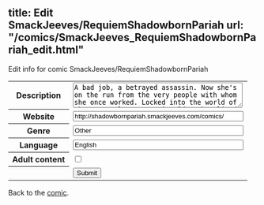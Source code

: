 title: Edit SmackJeeves/RequiemShadowbornPariah
url: "/comics/SmackJeeves_RequiemShadowbornPariah_edit.html"
---
Edit info for comic SmackJeeves/RequiemShadowbornPariah

<form name="comic" action="http://gaepostmail.appspot.com/comic/" method="post">
<table class="comicinfo">
<tr>
<th>Description</th><td><textarea name="description" cols="40" rows="3">A bad job, a betrayed assassin. Now she's on the run from the very people with whom she once worked. Locked into the world of the Immortals, Anastasia Vãduva has lived in the shadows of Eastern Europe for over two centuries. Forced to flee to the New World with the promises of shelter - she finds no salvation. The New Kingdoms are possibly even more dangerous than anything existing within the Elder Illuminati demesnes. Armies march to the drums of the Requiem, nations rise and fall to the whim of the Illuminati - and they want her dead. Updated Sundays and Thursdays</textarea></td>
</tr>
<tr>
<th>Website</th><td><input type="text" name="url" value="http://shadowbornpariah.smackjeeves.com/comics/" size="40"/></td>
</tr>
<tr>
<th>Genre</th><td><input type="text" name="genre" value="Other" size="40"/></td>
</tr>
<tr>
<th>Language</th><td><input type="text" name="language" value="English" size="40"/></td>
</tr>
<tr>
<th>Adult content</th><td><input type="checkbox" name="adult" value="adult" /></td>
</tr>
<tr>
<th></th><td>
<input type="hidden" name="comic" value="SmackJeeves_RequiemShadowbornPariah" />
<input type="submit" name="submit" value="Submit" />
</td>
</tr>
</table>
</form>

Back to the [comic](SmackJeeves_RequiemShadowbornPariah.html).
